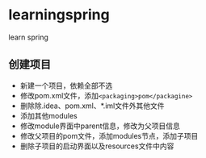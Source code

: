# learningspring
learn spring
## 创建项目
 - 新建一个项目，依赖全部不选
 - 修改pom.xml文件，添加`<packaging>pom</packagine>`
 - 删除除.idea、pom.xml、*.iml文件外其他文件
 - 添加其他modules
 - 修改module界面中parent信息，修改为父项目信息
 - 修改父项目的pom文件，添加modules节点，添加子项目
 - 删除子项目的启动界面以及resources文件中内容
